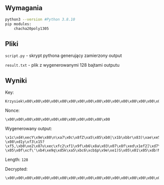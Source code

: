 ## Wymagania

```bash
python3 --version #Python 3.8.10
pip modules:
    chacha20poly1305
```

## Pliki

`script.py` - skrypt pythona generujący zamierzony output

`result.txt` - plik z wygenerowanymi 128 bajtami outputu

## Wyniki

Key:

```
Krzysiek\x00\x00\x00\x00\x00\x00\x00\x00\x00\x00\x00\x00\x00\x00\x00\x00\x00\x00\x00\x00\x00\x00\x00\x00
```

Nonce:

```
\x00\x00\x00\x00\x00\x00\x00\x00\x00\x00\x00\x00
```

Wygenerowany output:

```
\x1c\xd4\xecY\x9e\x80\n\xa7\x0c\x8fZ\xa5\x85\xb0|\x1b\xbbr\x83)\xae\xe5M-\x08\xd1y\xf3\x15?\xf5,\xb0\xe2\x87u\xec\xfc2\xf1\x9f\xb6\x8a\x03\x07\x8f\xed\x1ef2]\xd7\x0f=\x86\xfc3m\xdc7\x84 \x05\x0f\xcf\'\xb4\xe9q\xd5k\xa5\xbc6\xcb$p\x9e\xe1)S\x05\x01\x05\xdb!M\x126w6{\x0c\x83U:\x83\x9bA!\x95f\x91\xd3Q\x9bE\xb9\x1b,`\xcd\x19\xa6q\xad\xf5\xe3O\x81\xee\xc4\xf1\x12\xd1\xb6kA
```

Length: `128`

Decrypted:

```
\x00\x00\x00\x00\x00\x00\x00\x00\x00\x00\x00\x00\x00\x00\x00\x00\x00\x00\x00\x00\x00\x00\x00\x00\x00\x00\x00\x00\x00\x00\x00\x00\x00\x00\x00\x00\x00\x00\x00\x00\x00\x00\x00\x00\x00\x00\x00\x00\x00\x00\x00\x00\x00\x00\x00\x00\x00\x00\x00\x00\x00\x00\x00\x00\x00\x00\x00\x00\x00\x00\x00\x00\x00\x00\x00\x00\x00\x00\x00\x00\x00\x00\x00\x00\x00\x00\x00\x00\x00\x00\x00\x00\x00\x00\x00\x00\x00\x00\x00\x00\x00\x00\x00\x00\x00\x00\x00\x00\x00\x00\x00\x00'
```
